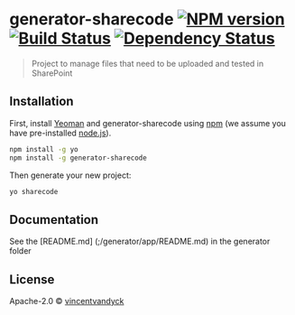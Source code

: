 # generator-sharecode [![NPM version][npm-image]][npm-url] [![Build Status][travis-image]][travis-url] [![Dependency Status][daviddm-image]][daviddm-url]
> Project to manage files that need to be uploaded and tested in SharePoint

## Installation

First, install [Yeoman](http://yeoman.io) and generator-sharecode using [npm](https://www.npmjs.com/) (we assume you have pre-installed [node.js](https://nodejs.org/)).

```bash
npm install -g yo
npm install -g generator-sharecode
```

Then generate your new project:

```bash
yo sharecode
```

## Documentation

See the [README.md] (;/generator/app/README.md) in the generator folder

## License

Apache-2.0 © [vincentvandyck]()


[npm-image]: https://badge.fury.io/js/generator-sharecode.svg
[npm-url]: https://npmjs.org/package/generator-sharecode
[travis-image]: https://travis-ci.org//generator-sharecode.svg?branch=master
[travis-url]: https://travis-ci.org//generator-sharecode
[daviddm-image]: https://david-dm.org//generator-sharecode.svg?theme=shields.io
[daviddm-url]: https://david-dm.org//generator-sharecode

